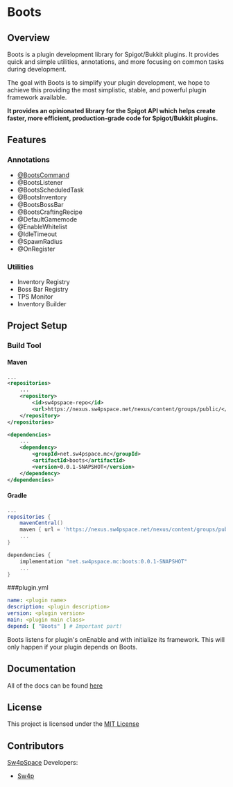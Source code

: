# Boots

## Overview
Boots is a plugin development library for Spigot/Bukkit plugins. It provides quick and simple utilities, 
annotations, and more focusing on common tasks during development.

The goal with Boots is to simplify your plugin development, we hope to achieve this 
providing the most simplistic, stable, and powerful plugin framework available. 

**It provides an opinionated library for the Spigot API which helps create faster, more efficient, production-grade code
for Spigot/Bukkit plugins.**

## Features
### Annotations
* [@BootsCommand](/docs/BootsCommand.md)
* @BootsListener
* @BootsScheduledTask
* @BootsInventory
* @BootsBossBar
* @BootsCraftingRecipe
* @DefaultGamemode
* @EnableWhitelist
* @IdleTimeout
* @SpawnRadius
* @OnRegister
### Utilities
* Inventory Registry
* Boss Bar Registry
* TPS Monitor
* Inventory Builder

## Project Setup
### Build Tool
#### Maven
```xml
...
<repositories>
    ...
    <repository>
        <id>sw4pspace-repo</id>
        <url>https://nexus.sw4pspace.net/nexus/content/groups/public/</url>
    </repository>
</repositories>

<dependencies>
    ...
    <dependency>
        <groupId>net.sw4pspace.mc</groupId>
        <artifactId>boots</artifactId>
        <version>0.0.1-SNAPSHOT</version>
    </dependency>
</dependencies>
```
#### Gradle
```groovy
...
repositories {
    mavenCentral()
    maven { url = 'https://nexus.sw4pspace.net/nexus/content/groups/public/' }
    ...
}

dependencies {
    implementation "net.sw4pspace.mc:boots:0.0.1-SNAPSHOT"
    ...
}
```

###plugin.yml
```yaml
name: <plugin name>
description: <plugin description>
version: <plugin version>
main: <plugin main class>
depend: [ "Boots" ] # Important part!
```

Boots listens for plugin's onEnable and with initialize its framework. This will only happen if 
your plugin depends on Boots.

## Documentation
All of the docs can be found [here](/docs)

## License
This project is licensed under the [MIT License](/LICENSE)

## Contributors
[Sw4pSpace](https://sw4pspace.net) Developers:
* [Sw4p](https://github.com/jdesive)